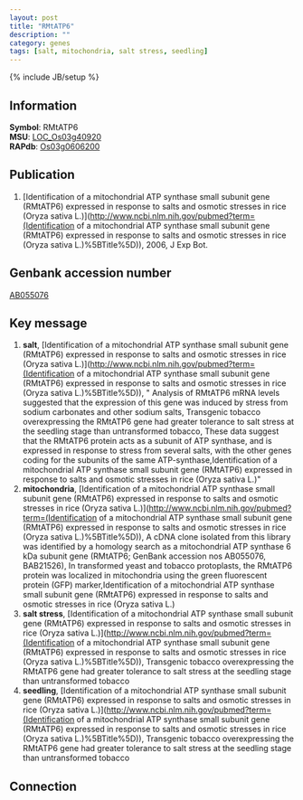 ```yaml
---
layout: post
title: "RMtATP6"
description: ""
category: genes
tags: [salt, mitochondria, salt stress, seedling]
---
```

{% include JB/setup %}

## Information
__Symbol__: RMtATP6  
__MSU__: [LOC_Os03g40920](http://rice.plantbiology.msu.edu/cgi-bin/ORF_infopage.cgi?orf=LOC_Os03g40920)  
__RAPdb__: [Os03g0606200](http://rapdb.dna.affrc.go.jp/viewer/gbrowse_details/irgsp1?name=Os03g0606200)  

## Publication
1. [Identification of a mitochondrial ATP synthase small subunit gene (RMtATP6) expressed in response to salts and osmotic stresses in rice (Oryza sativa L.)](http://www.ncbi.nlm.nih.gov/pubmed?term=(Identification of a mitochondrial ATP synthase small subunit gene (RMtATP6) expressed in response to salts and osmotic stresses in rice (Oryza sativa L.)%5BTitle%5D)), 2006, J Exp Bot.

## Genbank accession number
[AB055076](http://www.ncbi.nlm.nih.gov/nuccore/AB055076)

## Key message
1. __salt__, [Identification of a mitochondrial ATP synthase small subunit gene (RMtATP6) expressed in response to salts and osmotic stresses in rice (Oryza sativa L.)](http://www.ncbi.nlm.nih.gov/pubmed?term=(Identification of a mitochondrial ATP synthase small subunit gene (RMtATP6) expressed in response to salts and osmotic stresses in rice (Oryza sativa L.)%5BTitle%5D)), " Analysis of RMtATP6 mRNA levels suggested that the expression of this gene was induced by stress from sodium carbonates and other sodium salts, Transgenic tobacco overexpressing the RMtATP6 gene had greater tolerance to salt stress at the seedling stage than untransformed tobacco, These data suggest that the RMtATP6 protein acts as a subunit of ATP synthase, and is expressed in response to stress from several salts, with the other genes coding for the subunits of the same ATP-synthase,Identification of a mitochondrial ATP synthase small subunit gene (RMtATP6) expressed in response to salts and osmotic stresses in rice (Oryza sativa L.)"
2. __mitochondria__, [Identification of a mitochondrial ATP synthase small subunit gene (RMtATP6) expressed in response to salts and osmotic stresses in rice (Oryza sativa L.)](http://www.ncbi.nlm.nih.gov/pubmed?term=(Identification of a mitochondrial ATP synthase small subunit gene (RMtATP6) expressed in response to salts and osmotic stresses in rice (Oryza sativa L.)%5BTitle%5D)),  A cDNA clone isolated from this library was identified by a homology search as a mitochondrial ATP synthase 6 kDa subunit gene (RMtATP6; GenBank accession nos AB055076, BAB21526), In transformed yeast and tobacco protoplasts, the RMtATP6 protein was localized in mitochondria using the green fluorescent protein (GFP) marker,Identification of a mitochondrial ATP synthase small subunit gene (RMtATP6) expressed in response to salts and osmotic stresses in rice (Oryza sativa L.)
3. __salt stress__, [Identification of a mitochondrial ATP synthase small subunit gene (RMtATP6) expressed in response to salts and osmotic stresses in rice (Oryza sativa L.)](http://www.ncbi.nlm.nih.gov/pubmed?term=(Identification of a mitochondrial ATP synthase small subunit gene (RMtATP6) expressed in response to salts and osmotic stresses in rice (Oryza sativa L.)%5BTitle%5D)),  Transgenic tobacco overexpressing the RMtATP6 gene had greater tolerance to salt stress at the seedling stage than untransformed tobacco
4. __seedling__, [Identification of a mitochondrial ATP synthase small subunit gene (RMtATP6) expressed in response to salts and osmotic stresses in rice (Oryza sativa L.)](http://www.ncbi.nlm.nih.gov/pubmed?term=(Identification of a mitochondrial ATP synthase small subunit gene (RMtATP6) expressed in response to salts and osmotic stresses in rice (Oryza sativa L.)%5BTitle%5D)),  Transgenic tobacco overexpressing the RMtATP6 gene had greater tolerance to salt stress at the seedling stage than untransformed tobacco

## Connection


